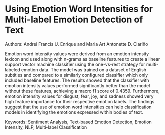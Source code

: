 # Using Emotion Word Intensities for Multi-label Emotion Detection of Text
Authors: Andrei Francis U. Enrique and Maria Art Antonette D. Clariño

Emotion word intensity values were derived from an emotion intensity lexicon and used along with n-grams as baseline features to create a linear support vector machine classifier using the one-vs-rest strategy for multi-labeled emotion data. The model was trained on a dataset of English subtitles and compared to a similarly configured classifier which only included baseline features. The results showed that the classifier with emotion intensity values performed significantly better than the model without these features, achieving a macro f1 score of 0.4359. Furthermore, emotion intensity values for disgust, fear, joy, and sadness showed very high feature importance for their respective emotion labels. The findings suggest that the use of emotion word intensities can help classification models in identifying the emotions expressed within bodies of text.

Keywords: Sentiment Analysis, Text-based Emotion Detection, Emotion Intensity, NLP, Multi-label Classification